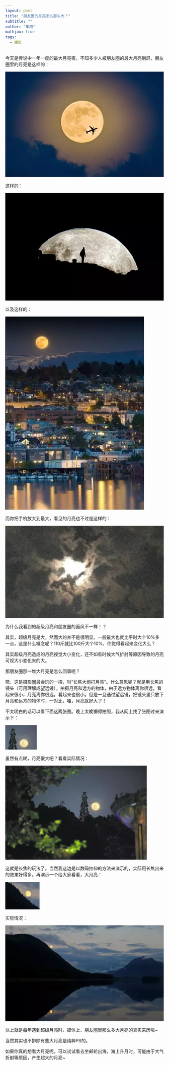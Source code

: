 ```yaml
---
layout: post
title: "朋友圈的月亮怎么那么大？"
subtitle: ""
author: "集雨"
mathjax: true
tags:
  - 摄影
---
```



今天是传说中一年一度的最大月亮夜，不知多少人被朋友圈的最大月亮刷屏，朋友圈里的月亮是这样的：

![图片](/assets/2016-超级月亮/1.webp)

这样的：

![图片](/assets/2016-超级月亮/2.webp)

以及这样的：

![图片](/assets/2016-超级月亮/3.webp)

而你把手机放大到最大，看见的月亮也不过是这样的：

![图片](/assets/2016-超级月亮/4.jpg)

为什么我看到的超级月亮和朋友圈的画风不一样！？

  

其实，超级月亮是大，然而大的并不是很明显。一般最大也就比平时大个10%多一点，这是什么概念呢？110斤就比100斤大个10%，你觉得看起来变化大么？

  

其实超级月亮造成的月亮视觉大小变化，还不如有时候大气折射等原因导致的月亮可视大小变化来的大。

  

那朋友圈那一堆大月亮是怎么回事呢？

  

嗯，这是摄影圈最会玩的一招，叫“长焦大炮打月亮”。什么意思呢？就是用长焦的镜头（可用理解成望远镜），拍摄月亮和远方的物体，由于远方物体离你很远，看起来很小，月亮离你很远，看起来也很小。但是一旦通过望远镜，把镜头里只放下月亮和远方的物体时，一对比，哇，月亮就好大了！

  

不太明白的话可以看下面这两张图。晚上太晚懒得拍照，我从网上找了张图过来演示下：

![图片](/assets/2016-超级月亮/5.webp)

虽然有点糊，月亮很大吧？看看实际情况：

![图片](/assets/2016-超级月亮/6.webp)

这就是长焦的玩法了。当然我这边是以数码拉伸的方法来演示的，实际用长焦出来的效果好得多。再演示一个给大家看看，大月亮：  

![图片](/assets/2016-超级月亮/7.webp)

实际情况：

![图片](/assets/2016-超级月亮/8.webp)

以上就是每年遇到超级月亮时，媒体上、朋友圈里那么多大月亮的真实来历啦~

  

当然其实也不排除有些大月亮是纯粹PS的。

  

如果你真的想看大月亮呢，可以试试看去坐邮轮出海，海上升月时，可能由于大气折射等原因，产生超大的月亮~